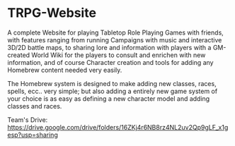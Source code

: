 # TRPG-Website

A complete Website for playing Tabletop Role Playing Games with friends, with features ranging from running Campaigns with music and interactive 3D/2D battle maps, to sharing lore and information with players with a GM-created World Wiki for the players to consult and enrichen with new information, and of course Character creation and tools for adding any Homebrew content needed very easily. 

The Homebrew system is designed to make adding new classes, races, spells, ecc.. very simple; but also adding a entirely new game system of your choice is as easy as defining a new character model and adding classes and races.

Team's Drive: https://drive.google.com/drive/folders/16ZKj4r6NB8rz4NL2uv2Qp9gLF_x1gesp?usp=sharing
